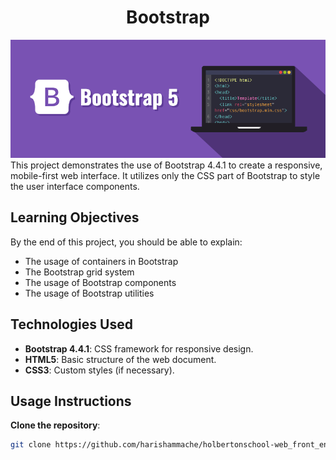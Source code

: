 <h1 align="center">Bootstrap</h1>
<div align="center">
    <img src="./img/bootstrap-5.0-illustration.png">
</div>
This project demonstrates the use of Bootstrap 4.4.1 to create a responsive, mobile-first web interface. It utilizes only the CSS part of Bootstrap to style the user interface components.

## Learning Objectives

By the end of this project, you should be able to explain:

- The usage of containers in Bootstrap
- The Bootstrap grid system
- The usage of Bootstrap components
- The usage of Bootstrap utilities

## Technologies Used

- **Bootstrap 4.4.1**: CSS framework for responsive design.
- **HTML5**: Basic structure of the web document.
- **CSS3**: Custom styles (if necessary).

## Usage Instructions

**Clone the repository**:
   ```bash
   git clone https://github.com/harishammache/holbertonschool-web_front_end/Bootstrap.git
